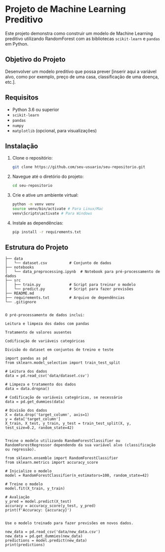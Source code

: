 # Projeto de Machine Learning Preditivo

Este projeto demonstra como construir um modelo de Machine Learning preditivo utilizando RandomForest com as bibliotecas `scikit-learn` e `pandas` em Python.

## Objetivo do Projeto

Desenvolver um modelo preditivo que possa prever [inserir aqui a variável alvo, como por exemplo, preço de uma casa, classificação de uma doença, etc.].

## Requisitos

- Python 3.6 ou superior
- `scikit-learn`
- `pandas`
- `numpy`
- `matplotlib` (opcional, para visualizações)

## Instalação

1. Clone o repositório:
    ```sh
    git clone https://github.com/seu-usuario/seu-repositorio.git
    ```
2. Navegue até o diretório do projeto:
    ```sh
    cd seu-repositorio
    ```
3. Crie e ative um ambiente virtual:
    ```sh
    python -m venv venv
    source venv/bin/activate # Para Linux/Mac
    venv\Scripts\activate # Para Windows
    ```
4. Instale as dependências:
    ```sh
    pip install -r requirements.txt
    ```

## Estrutura do Projeto

```plaintext
├── data
│   └── dataset.csv          # Conjunto de dados
├── notebooks
│   └── data_preprocessing.ipynb  # Notebook para pré-processamento de dados
├── src
│   ├── train.py             # Script para treinar o modelo
│   └── predict.py           # Script para fazer previsões
├── README.md
├── requirements.txt         # Arquivo de dependências
└── .gitignore


O pré-processamento de dados inclui:

Leitura e limpeza dos dados com pandas

Tratamento de valores ausentes

Codificação de variáveis categóricas

Divisão do dataset em conjuntos de treino e teste

import pandas as pd
from sklearn.model_selection import train_test_split

# Leitura dos dados
data = pd.read_csv('data/dataset.csv')

# Limpeza e tratamento dos dados
data = data.dropna()

# Codificação de variáveis categóricas, se necessário
data = pd.get_dummies(data)

# Divisão dos dados
X = data.drop('target_column', axis=1)
y = data['target_column']
X_train, X_test, y_train, y_test = train_test_split(X, y, test_size=0.2, random_state=42)


Treine o modelo utilizando RandomForestClassifier ou RandomForestRegressor dependendo da sua variável alvo (classificação ou regressão).

from sklearn.ensemble import RandomForestClassifier
from sklearn.metrics import accuracy_score

# Inicialize o modelo
model = RandomForestClassifier(n_estimators=100, random_state=42)

# Treine o modelo
model.fit(X_train, y_train)

# Avaliação
y_pred = model.predict(X_test)
accuracy = accuracy_score(y_test, y_pred)
print(f'Accuracy: {accuracy}')


Use o modelo treinado para fazer previsões em novos dados.

new_data = pd.read_csv('data/new_data.csv')
new_data = pd.get_dummies(new_data)
predictions = model.predict(new_data)
print(predictions)


